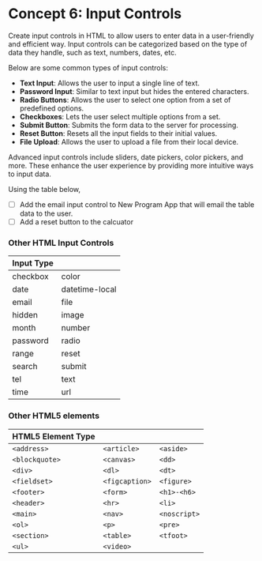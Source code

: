 # Concept 6: Input Controls

Create input controls in HTML to allow users to enter data in a user-friendly and efficient way. Input controls can be categorized based on the type of data they handle, such as text, numbers, dates, etc. 

Below are some common types of input controls:

- **Text Input**: Allows the user to input a single line of text.
- **Password Input**: Similar to text input but hides the entered characters.
- **Radio Buttons**: Allows the user to select one option from a set of predefined options.
- **Checkboxes**: Lets the user select multiple options from a set.
- **Submit Button**: Submits the form data to the server for processing.
- **Reset Button**: Resets all the input fields to their initial values.
- **File Upload**: Allows the user to upload a file from their local device.

Advanced input controls include sliders, date pickers, color pickers, and more. These enhance the user experience by providing more intuitive ways to input data.

Using the table below,
- [ ] Add the email input control to New Program App that will email the table data to the user.
- [ ] Add a reset button to the calcuator  

### Other HTML Input Controls
| Input Type       |                |
|----------------- |----------------|
| checkbox         | color          |
| date             | datetime-local |
| email            | file           |
| hidden           | image          |
| month            | number         |
| password         | radio          |
| range            | reset          |
| search           | submit         |
| tel              | text           |
| time             | url            |


### Other HTML5 elements 

 |  HTML5 Element Type   |    |     |
 |----------------------|----------------------|----------------------|
 | `<address>`          | `<article>`          | `<aside>`            |
 | `<blockquote>`       | `<canvas>`           | `<dd>`               |
 | `<div>`              | `<dl>`               | `<dt>`               |
 | `<fieldset>`         | `<figcaption>`       | `<figure>`           |
 | `<footer>`           | `<form>`             | `<h1>-<h6>`          |
 | `<header>`           | `<hr>`               | `<li>`               |
 | `<main>`             | `<nav>`              | `<noscript>`         |
 | `<ol>`               | `<p>`                | `<pre>`              |
 | `<section>`          | `<table>`            | `<tfoot>`            |
 | `<ul>`               | `<video>`            |                      |

